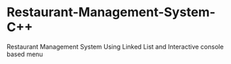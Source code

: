 # Restaurant-Management-System-C++
Restaurant Management System Using Linked List and Interactive console based menu
